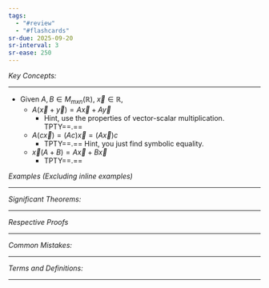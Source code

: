 ```yaml
---
tags:
  - "#review"
  - "#flashcards"
sr-due: 2025-09-20
sr-interval: 3
sr-ease: 250
---
```

*Key Concepts:*
___

- Given $A, B \in M_{mxn}(\mathbb{R})$, $\vec{x}\in \mathbb{R}$, 
	- $A(\vec{x} + \vec{y}) = A\vec{x} + A\vec{y}$
		- Hint, use the properties of vector-scalar multiplication. TPTY==.==
	- $A(c\vec{x}) = (Ac)\vec{x} = (A\vec{x})c$
		- TPTY==.== Hint, you just find symbolic equality.
	- $\vec{x}(A + B) = A\vec{x} + B\vec{x}$
		- TPTY==.==

*Examples (Excluding inline examples)* 
___

*Significant Theorems:*
___

*Respective Proofs*
___

*Common Mistakes:*
___

*Terms and Definitions:*
___

